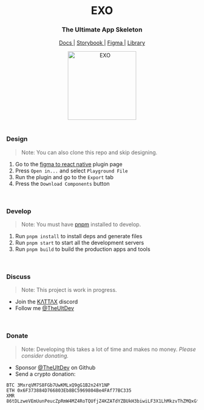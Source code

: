 <!-- Header  -->

<h1 align="center">
  EXO
</h1>
<h3 align="center">
  The Ultimate App Skeleton
</h3>
<p align="center">
  <a href="https://exo.ult.dev" _target="blank">
    Docs
  </a> |
  <a href="https://exo.fig.run" _target="blank">
    Storybook
  </a> |
  <a href="https://figma-to-react-native.com" _target="blank">
    Figma
  </a> |
  <a href="https://exo-kit.com" _target="blank">
    Library
  </a>
</p>
<div align="center">
  <img src="https://ult.dev/images/platforms.svg" alt="EXO" width="180px" />
</div>
<br/>

<!-- Guide -->

### Design

> Note: You can also clone this repo and skip designing.

1. Go to the [figma to react native](https://www.figma.com/community/plugin/821138713091291738) plugin page
2. Press `Open in...` and select `Playground File`
3. Run the plugin and go to the `Export` tab
4. Press the `Download Components` button

<br/>

### Develop

> Note: You must have [pnpm](https://pnpm.io) installed to develop.

1. Run `pnpm install` to install deps and generate files
2. Run `pnpm start` to start all the development servers
3. Run `pnpm build` to build the production apps and tools

<br/>

### Discuss

> Note: This project is work in progress.

- Join the [ΚΛΤΤΛΧ](https://discord.com/invite/TzhDRyj) discord
- Follow me [@TheUltDev](https://the.ult.dev)

<br/>

### Donate

> Note: Developing this takes a lot of time and makes no money. *Please consider donating.*

- Sponsor [@TheUltDev](https://github.com/sponsors/TheUltDev) on Github
- Send a crypto donation:

```
BTC 3MxrqVM7S8FGb7UwKMLxQ9gG1B2n24Y1NP
ETH 0x6F373884D766803Eb8BC5969804Be4FAf77BC335
XMR 86tDLzweVEmUunPeucZpRmW4MZ4RoTQUfjZ4KZATdYZBUkH3biwiLF3X1LhMkzvThZMQxGfGZFFwxRRWA7M5sVfv7AMPjsD
```
